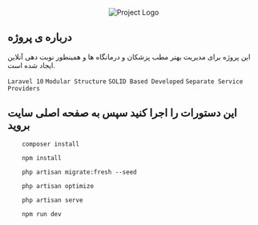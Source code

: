 <p align="center">
    <img src="{{ asset('assets/images/logo.png') }}" alt="Project Logo">
</p>

## درباره ی پروژه
این پروژه برای مدیریت بهتر مطب پزشکان و درمانگاه ها و همینطور نوبت دهی آنلاین ایجاد شده است.

``Laravel 10`` ``Modular Structure`` ``SOLID Based Developed`` ``Separate Service Providers``


## این دستورات را اجرا کنید سپس به صفحه اصلی سایت بروید

```
    composer install
```

```
    npm install
```

```
    php artisan migrate:fresh --seed
```

```
    php artisan optimize
```

```
    php artisan serve
```

```
    npm run dev
```
